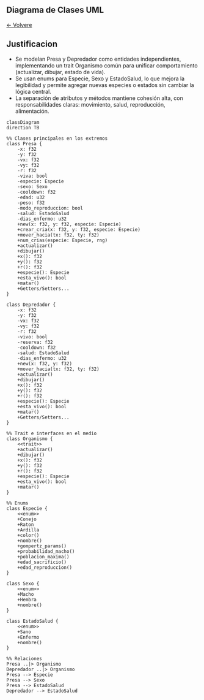 ## Diagrama de Clases UML
[<- Volvere](README.md)

## Justificacion 
- Se modelan Presa y Depredador como entidades independientes, implementando un trait Organismo común para unificar comportamiento (actualizar, dibujar, estado de vida).
- Se usan enums para Especie, Sexo y EstadoSalud, lo que mejora la legibilidad y permite agregar nuevas especies o estados sin cambiar la lógica central.
- La separación de atributos y métodos mantiene cohesión alta, con responsabilidades claras: movimiento, salud, reproducción, alimentación.

```mermaid
classDiagram
direction TB

%% Clases principales en los extremos
class Presa {
    -x: f32
    -y: f32
    -vx: f32
    -vy: f32
    -r: f32
    -viva: bool
    -especie: Especie
    -sexo: Sexo
    -cooldown: f32
    -edad: u32
    -peso: f32
    -modo_reproduccion: bool
    -salud: EstadoSalud
    -dias_enfermo: u32
    +new(x: f32, y: f32, especie: Especie)
    +crear_cria(x: f32, y: f32, especie: Especie)
    +mover_hacia(tx: f32, ty: f32)
    +num_crias(especie: Especie, rng)
    +actualizar()
    +dibujar()
    +x(): f32
    +y(): f32
    +r(): f32
    +especie(): Especie
    +esta_vivo(): bool
    +matar()
    +Getters/Setters...
}

class Depredador {
    -x: f32
    -y: f32
    -vx: f32
    -vy: f32
    -r: f32
    -vivo: bool
    -reserva: f32
    -cooldown: f32
    -salud: EstadoSalud
    -dias_enfermo: u32
    +new(x: f32, y: f32)
    +mover_hacia(tx: f32, ty: f32)
    +actualizar()
    +dibujar()
    +x(): f32
    +y(): f32
    +r(): f32
    +especie(): Especie
    +esta_vivo(): bool
    +matar()
    +Getters/Setters...
}

%% Trait e interfaces en el medio
class Organismo {
    <<trait>>
    +actualizar()
    +dibujar()
    +x(): f32
    +y(): f32
    +r(): f32
    +especie(): Especie
    +esta_vivo(): bool
    +matar()
}

%% Enums
class Especie {
    <<enum>>
    +Conejo
    +Raton
    +Ardilla
    +color()
    +nombre()
    +gompertz_params()
    +probabilidad_macho()
    +poblacion_maxima()
    +edad_sacrificio()
    +edad_reproduccion()
}

class Sexo {
    <<enum>>
    +Macho
    +Hembra
    +nombre()
}

class EstadoSalud {
    <<enum>>
    +Sano
    +Enfermo
    +nombre()
}

%% Relaciones
Presa ..|> Organismo
Depredador ..|> Organismo
Presa --> Especie
Presa --> Sexo
Presa --> EstadoSalud
Depredador --> EstadoSalud
